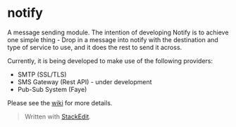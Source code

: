 # notify

A message sending module. The intention of developing Notify is to achieve one simple thing - Drop in a message into notify with the destination and type of service to use, and it does the rest to send it across.

Currently, it is being developed to make use of the following providers:

 - SMTP (SSL/TLS)
 - SMS Gateway (Rest API) - under development
 - Pub-Sub System (Faye)

Please see the [wiki](https://github.com/rishabh9/notify/wiki) for more details.

> Written with [StackEdit](https://stackedit.io/).

